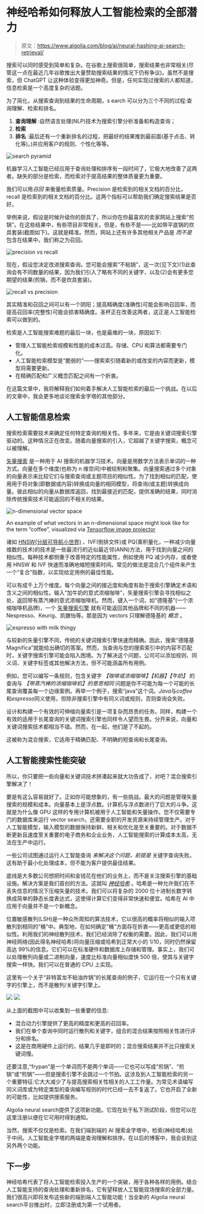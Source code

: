 # 神经哈希如何释放人工智能检索的全部潜力

> 原文：<https://www.algolia.com/blog/ai/neural-hashing-ai-search-retrieval/>

搜索可以同时感受到简单和复杂。在谷歌上搜索很简单，搜索结果也非常相关(尽管这一点在最近几年谷歌推出大量赞助搜索结果的情况下仍有争议)。虽然不是搜索，但 ChatGPT 让这种体验变得更加神奇。但是，任何实现过搜索的人都知道，信息检索是一个高度复杂的话题。

为了简化，从搜索查询到结果的生命周期，s earch 可以分为三个不同的过程:查询理解、检索和排名。

1.  **查询理解** :自然语言处理(NLP)技术为搜索引擎分析准备和构造查询；
2.  **检索**
3.  **排名** :最后还有一个重新排名的过程，把最好的结果推到最前面(基于点击、转化等)。)并应用客户的规则、个性化等等。

![search pyramid](img/af9a8e96f6f29ac0b8c51aa03eb6453b.png)

机器学习人工智能已经应用于查询处理和排序有一段时间了，它极大地改善了这两者。缺失的部分是检索，而检索对于提高结果的整体质量更为重要。

我们可以用*召回* 来衡量检索质量。Precision 是检索到的相关文档的百分比，recall 是检索到的相关文档的百分比。这两个指标可以帮助我们确定搜索结果是否好。

举例来说，假设是时候升级你的厨具了，所以你在你最喜欢的卖家网站上搜索“煎锅”。在这些结果中，有些项目非常相关。但是，有些不是——比如带平底锅的炊具套装(截图如下)。这就是精准。然而，网站上还有许多其他相关产品是 *而不是* 包含在结果中。我们称之为召回。

![precision vs recall](img/64fc871952f0a94479562d1934ee135f.png)

现在，假设您决定改进搜索查询。您可能会搜索“不粘锅”，这一次(见下文)(1)此查询会有不同数量的结果，因为我们引入了略有不同的关键字，以及(2)会有更多您期望的结果(煎锅，而不是炊具套装)。

![recall vs precision](img/14473940f2b4d0aa20c4ff8782d07587.png)

其实精准和召回之间可以有一个阴阳；提高精确度(准确性)可能会影响召回率，而提高召回率(完整性)可能会损害精确度。圣杯正在改善这两者，这正是人工智能检索可以做到的。

检索是人工智能搜索难题的最后一块，也是最难的一块，原因如下:

*   管理人工智能检索规模和性能的成本过高。存储、CPU 和算法都需要专门化。
*   人工智能检索模型是“脆弱的”——搜索索引随着新的或改变的内容而更新，模型将需要更新。
*   在精确匹配和广义概念匹配之间有一个折衷。

在这篇文章中，我将解释我们如何着手解决人工智能检索的最后一个挑战。在以后的文章中，我会更多地谈论搜索金字塔的其他部分。

## [](#ai-information-retrieval%c2%a0)人工智能信息检索

搜索检索需要技术来确定任何特定查询的相关性。多年来，它是由关键词搜索引擎驱动的。这种情况正在改变。随着向量搜索的引入，它超越了关键字搜索，概念可以被理解。

[矢量搜索](https://www.algolia.com/blog/ai/what-is-vector-search/) 是一种用于 AI 搜索的机器学习技术。向量是用数学方法表示单词的一种方式。向量在多个维度(也称为 n 维空间)中被绘制和聚集。向量搜索通过多个对象的向量表示来比较它们与搜索查询或主题项目的相似性。为了找到相似的匹配，使用用于将对象(即数据或内容)转换成向量的相同模型，将查询(或主题)转换成向量。彼此相似的向量从数据库返回，找到最接近的匹配，提供准确的结果，同时消除传统搜索技术可能返回的不相关的结果。

![n-dimensional vector space ](img/2d675057064737efb74674803b0d805e.png)

An example of what vectors in an n-dimensional space might look like for the term “coffee”, visualized via [Tensorflow image projector](https://projector.tensorflow.org/)

诸如 [HNSW(分层可导航小世界)](https://en.wikipedia.org/wiki/Nearest_neighbor_search) 、IVF(倒排文件)或 PQ(乘积量化，一种减少向量维数的技术)的技术是一些最流行的近似最近邻(ANN)方法，用于找到向量之间的相似性。每种技术都侧重于改善特定的性能属性，例如使用 PQ 减少内存，或者使用 HNSW 和 IVF 快速而准确地缩短搜索时间。常见的做法是混合几个组件来产生一个“复合”指数，以实现给定用例的最佳性能。

可以有成千上万个维度。每个向量之间的接近度和角度有助于搜索引擎确定术语和含义之间的相似性。输入“加牛奶的意式浓缩咖啡”，矢量搜索引擎会寻找相似之处，返回带有蒸汽棒的意式浓缩咖啡机。然而，键入一个词，如“德隆基”(一个浓缩咖啡机品牌)，一个 [矢量搜索引擎](https://www.algolia.com/blog/ai/what-is-vector-search/) 就有可能返回其他品牌和不同的机器——Nespresso、Keurig、凯膳怡等。那是因为 vectors 只理解德隆基的 *概念* 。

![espresso with milk thingy](img/a9da2cd1b9692d900025b071b0c50aef.png)

与较新的矢量引擎不同，传统的关键词搜索引擎快速而精确。因此，搜索“德隆基 Magnifica”就能给出确切的答案。然而，当查询与您的搜索索引中的内容不匹配时，关键字搜索引擎可能会陷入困境。为了解决这个问题，公司可以添加规则、同义词、关键字标签或其他解决方法，但不可能涵盖所有用例。

例如，您可以编写一条规则，包含关键字 *【咖啡或浓缩咖啡】【机器】【牛奶】* 的查询与 *【带蒸汽棒的浓缩咖啡机】的意思相同* 问题是你不可能为每一个可能的长尾查询覆盖每一个边缘案例。再举一个例子，搜索“java”这个词。*Java*与*coffee*和*espresso*同义使用，但除非搜索引擎中有同义词或规则，否则查询会失败。

设计和构建一个有效的可伸缩向量索引是一项复杂而昂贵的任务。同样，构建一个有效的适用于长尾查询的关键词搜索引擎也同样令人望而生畏。分开来说，向量和关键词搜索技术都相当不错。然而，在一起，他们是了不起的。

这被称为混合搜索，它适用于精确匹配、不明确的短查询和长尾查询。

## [](#an-ai-search-performance-breakthrough)人工智能搜索性能突破

所以，你只要把一些向量和关键词技术拼凑起来就大功告成了，对吧？混合搜索引擎解决了！

要是有这么容易就好了。正如你可能想象的，有一些挑战。最大的问题是管理矢量搜索的规模和成本。向量基本上是浮点数。计算机与浮点数进行了巨大的斗争。这就是为什么像 GPU 这样的专用计算机被用于人工智能和矢量操作。您不仅需要专门的数据库来运行 vector search，还需要全职的开发资源来持续管理生产。对于人工智能模型，输入模型的数据保持新鲜、相关和优化是至关重要的。对于数据不断更新且速度至关重要的电子商务和企业业务，人工智能搜索的计算成本太高，无法在生产中运行。

一些公司试图通过运行人工智能查询 *来解决这个问题，前提是* 关键字查询失败。这有助于最小化处理成本，但不能为客户提供最佳结果。

底线是大多数公司想把时间和金钱花在他们的业务上，而不是关注搜索引擎的基础设施。解决方案是我们首创的方法。这就叫 [*神经哈希*](https://www.algolia.com/blog/ai/vectors-vs-hashes/) 。哈希是一种允许我们在不丢失信息的情况下压缩矢量的技术。我们可以将复杂的 2000 位十进制长数字转换成简单的静态长度表达式，这使得计算它们变得非常快速和便宜。哈希在 AI 中应用于向量并不是一个新概念。

位置敏感散列(LSH)是一种众所周知的算法技术，它以很高的概率将相似的输入项散列到相同的“桶”中。典型地，在如何确定“桶”方面存在折衷——更高或更低的相似性。利用我们的神经散列技术，我们已经消除了权衡的需要。因此，我们可以用神经网络(因此得名神经哈希)将向量压缩或哈希到正常大小的 1/10，同时仍然保留高达 99%的信息。它们可以在标准硬件和数据库上存储和管理。事实上，我们可以处理散列向量或二进制向量，速度比标准向量相似度快 500 倍，使其与关键字搜索一样快。我们可以在普通的 CPU 上实现。

这里有一个关于“非特富龙不粘油炸锅”的长尾查询的例子，它运行在一个只有关键字的引擎上，而不是散列/关键字引擎上。

![](img/a118ca7232d9f03ec4cb4a3f0f3579ff.png) ![](img/301b12e31747a1552a34531cbed21e24.png)

从上面的截图中可以收集到一些重要的信息:

*   混合动力引擎提供了更高的精度和更高的召回率。
*   我们在单个查询中同时运行散列和关键字，组合的混合结果按照相关性进行评分和排名。
*   这是在商用硬件上运行的，结果几乎是即时的；混合搜索结果并不比只搜索关键词慢。

还要注意,“frypan”是一个单词而不是两个单词——它也可以写成“煎锅”、“煎锅”或“煎锅”——但是搜索引擎不会跳过一个节拍。这涉及到人工智能检索的另一个重要特征:它大大减少了与提高搜索相关性相关的人工工作量。为常见术语编写同义词库或为特定类型的查询编写规则的时代已经一去不复返了。它也开启了全新的可能性，比如提供搜索服务。

Algolia neural search提供了这项新功能。它现在处于私下测试阶段，但您可以在这里注册[](https://www.algolia.com/lp/learn-algolia-neuralsearch/)以便在它可用时得到通知。

当然，搜索不仅仅是检索。在我们端到端的 AI 搜索金字塔中，检索(神经哈希)处于中间。人工智能金字塔的两端是查询理解和排序。在以后的博客中，我会谈到这另外两个功能。

## [](#next-steps)下一步

神经哈希代表了将人工智能检索投入生产的一个突破，用于各种各样的用例。结合人工智能支持的查询处理和重新排名，它有望释放人工智能现场搜索的全部力量。我们很高兴即将发布这些新的端到端人工智能功能！当全新的 Algolia neural search平台推出时，立即注册成为第一个试用者。